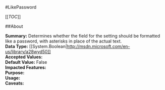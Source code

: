 #LikePassword

[[_TOC_]]

##About

**Summary:**  Determines whether the field for the setting should be formatted like a password, with asterisks in place of the actual text.   
**Data Type:** [[System.Boolean|http://msdn.microsoft.com/en-us/library/a28wyd50]]  
**Accepted Values:**   
**Default Value:** False  
**Impacted Features:**   
**Purpose:**   
**Usage:**   
**Caveats:**   

